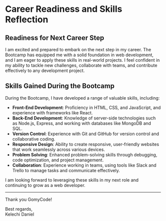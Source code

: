 # Career Readiness and Skills Reflection

## Readiness for Next Career Step

I am excited and prepared to embark on the next step in my career. The Bootcamp has equipped me with a solid foundation in web development, and I am eager to apply these skills in real-world projects. I feel confident in my ability to tackle new challenges, collaborate with teams, and contribute effectively to any development project.

## Skills Gained During the Bootcamp

During the Bootcamp, I have developed a range of valuable skills, including:

- **Front-End Development**: Proficiency in HTML, CSS, and JavaScript, and experience with frameworks like React.
- **Back-End Development**: Knowledge of server-side technologies such as Node.js, Express, and working with databases like MongoDB and SQL.
- **Version Control**: Experience with Git and GitHub for version control and collaborative coding.
- **Responsive Design**: Ability to create responsive, user-friendly websites that work seamlessly across various devices.
- **Problem Solving**: Enhanced problem-solving skills through debugging, code optimization, and project management.
- **Collaboration**: Experience working in teams, using tools like Slack and Trello to manage tasks and communicate effectively.

I am looking forward to leveraging these skills in my next role and continuing to grow as a web developer.

---

Thank you GomyCode!

Best regards,  
Kelechi Daniel
